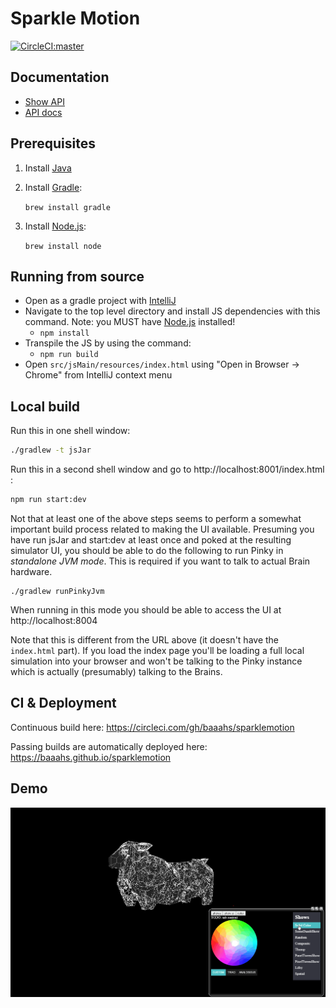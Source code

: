 # Sparkle Motion

[![CircleCI:master](https://circleci.com/gh/baaahs/sparklemotion.svg?style=svg)](https://circleci.com/gh/baaahs/sparklemotion)

## Documentation
* [Show API](show_api.md)
* [API docs](https://baaahs.github.io/sparklemotion/doc/sparklemotion/)

## Prerequisites

1. Install [Java](https://www.oracle.com/technetwork/java/javase/downloads/jdk11-downloads-5066655.html)
1. Install [Gradle](https://gradle.org/install/):

   `brew install gradle`
1. Install [Node.js](https://nodejs.org/en/download/):

   `brew install node`

## Running from source

* Open as a gradle project with [IntelliJ](https://www.jetbrains.com/idea/download/)
* Navigate to the top level directory and install JS dependencies with this command. Note: you MUST have [Node.js](https://nodejs.org/en/download/) installed!
  - `npm install`
* Transpile the JS by using the command:
  - `npm run build`
* Open `src/jsMain/resources/index.html` using "Open in Browser -> Chrome" from IntelliJ context menu

## Local build

Run this in one shell window:

```sh
./gradlew -t jsJar
```

Run this in a second shell window and go to http://localhost:8001/index.html :

```sh
npm run start:dev
```

Not that at least one of the above steps seems to perform a somewhat important build process
related to making the UI available. Presuming you have run jsJar and start:dev at least once
and poked at the resulting simulator UI, you should be able to do the following to run Pinky
in *standalone JVM mode*. This is required if you want to talk to actual Brain hardware.

    ./gradlew runPinkyJvm
    
When running in this mode you should be able to access the UI at http://localhost:8004 

Note that this is different from the URL above (it doesn't have the `index.html` part). If you
load the index page you'll be loading a full local simulation into your browser and won't be talking
to the Pinky instance which is actually (presumably) talking to the Brains.

## CI & Deployment

Continuous build here: https://circleci.com/gh/baaahs/sparklemotion

Passing builds are automatically deployed here: https://baaahs.github.io/sparklemotion

## Demo
![gif demo](/demo.gif)
